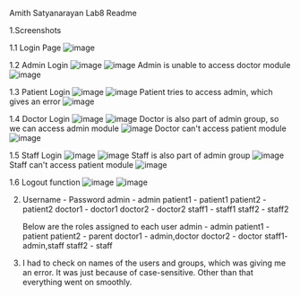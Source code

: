 Amith Satyanarayan Lab8 Readme

1.Screenshots

1.1 Login Page
    ![image](https://user-images.githubusercontent.com/112361486/201394596-41b1fa83-e067-4495-aa92-19164ec39d97.png)

1.2 Admin Login
    ![image](https://user-images.githubusercontent.com/112361486/201394655-af83fae9-40fc-4267-bb9a-49d227a2a6e0.png)
    ![image](https://user-images.githubusercontent.com/112361486/201394698-d7d6523d-f021-4b26-8b0c-154dd2fb4b82.png)
    Admin is unable to access doctor module
    ![image](https://user-images.githubusercontent.com/112361486/201394858-16ba7762-0e73-4ea9-b3b2-97903f52122b.png)
    

1.3 Patient Login
    ![image](https://user-images.githubusercontent.com/112361486/201395040-a0bb3619-249e-4172-bc6f-7784ad7770af.png)
    ![image](https://user-images.githubusercontent.com/112361486/201395074-c0d022bd-eae3-4a0b-8b6a-9b66a992a099.png)
    Patient tries to access admin, which gives an error
    ![image](https://user-images.githubusercontent.com/112361486/201395177-816d31e8-f5b0-406c-89e6-26e5a1f89aee.png)

    
1.4 Doctor Login
    ![image](https://user-images.githubusercontent.com/112361486/201395309-6efc3b98-bf47-4f74-a044-2bc955e3597f.png)
    ![image](https://user-images.githubusercontent.com/112361486/201395323-a9d07ff5-fa6e-4d9e-bc7b-042f3cb84058.png)
    Doctor is also part of admin group, so we can access admin module
    ![image](https://user-images.githubusercontent.com/112361486/201395445-d633c8a0-df29-4af9-8299-31118ca7d443.png)
    Doctor can't access patient module
    ![image](https://user-images.githubusercontent.com/112361486/201395522-56097490-a1fa-4c2d-a8ff-12a0e982465b.png)

1.5 Staff Login
    ![image](https://user-images.githubusercontent.com/112361486/201395723-448609b4-d504-4229-a253-c06984a2dd82.png)
    ![image](https://user-images.githubusercontent.com/112361486/201395746-b2ffd564-3904-4aeb-bd09-6108f0917212.png)
    Staff is also part of admin group
    ![image](https://user-images.githubusercontent.com/112361486/201395810-5440cc8e-2a10-40b0-a8f5-1a5dd059b4a8.png)
    Staff can't access patient module
    ![image](https://user-images.githubusercontent.com/112361486/201396036-1ac02f9e-27eb-4680-b9ab-433b2375148f.png)

1.6 Logout function
    ![image](https://user-images.githubusercontent.com/112361486/201396144-bc55d2d7-4136-4855-8dc9-fe0b7a73f114.png)
    ![image](https://user-images.githubusercontent.com/112361486/201396163-4462cb02-2926-4fab-bbe0-caa568219092.png)



2. Username - Password
    admin - admin
    patient1 - patient1
    patient2 - patient2
    doctor1 - doctor1
    doctor2 - doctor2
    staff1  - staff1
    staff2  - staff2

    Below are the roles assigned to each user
    admin - admin
    patient1 - patient
    patient2 - parent
    doctor1 - admin,doctor
    doctor2 - doctor
    staff1- admin,staff
    staff2  - staff
    
3. I had to check on names of the users and groups, which was giving me an error. It was just because of case-sensitive. Other than that everything went on smoothly.



